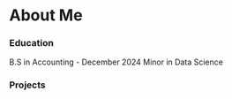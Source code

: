 # About Me
### Education
  B.S in Accounting - December 2024
  Minor in Data Science
  
### Projects
